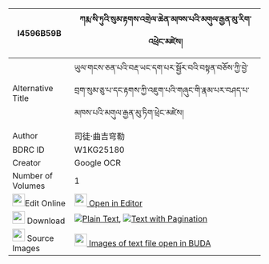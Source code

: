 |I4596B59B|ཀརྨ་སི་ཏུའི་སུམ་རྟགས་འགྲེལ་ཆེན་མཁས་པའི་མགུལ་རྒྱན་མུ་རིག་འཕྲེང་མཛེས། 
| --- | --- 
|Alternative Title |ཡུལ་གངས་ཅན་པའི་བརྡ་ཡང་དག་པར་སྦྱོར་བའི་བསྟན་བཅོས་ཀྱི་བྱེ་བྲག་སུམ་ཅུ་པ་དང་རྟགས་ཀྱི་འཇུག་པའི་གཞུང་གི་རྣམ་པར་བཤད་པ་མཁས་པའི་མགུལ་རྒྱན་མུ་ཏིག་ཕྲེང་མཛེས།
|Author| 司徒·曲吉穹勒
|BDRC ID | W1KG25180
|Creator | Google OCR
|Number of Volumes| 1
|<img width="25" src="https://img.icons8.com/color/25/000000/edit-property.png">Edit Online| [<img width="25" src="https://avatars.githubusercontent.com/u/45091458?s=200&v=4"> Open in Editor](http://editor.openpecha.org/I4596B59B)
|<img width="25" src="https://img.icons8.com/fluent/48/000000/download-2.png"/>  Download | [![](https://img.icons8.com/color/20/000000/txt.png)Plain Text](https://github.com/Openpecha/I4596B59B/releases/download/v1/karma_situ_i_sum_tak_drelchen__plain_I4596B59B.zip), [![](https://img.icons8.com/color/20/000000/txt.png)Text with Pagination](https://github.com/Openpecha/I4596B59B/releases/download/v1/karma_situ_i_sum_tak_drelchen__pages_I4596B59B.zip)
|<img width="25" src="https://img.icons8.com/plasticine/100/000000/pictures-folder.png"/>  Source Images | [<img width="25" src="https://library.bdrc.io/icons/BUDA-small.svg"> Images of text file open in BUDA](https://library.bdrc.io/show/bdr:W1KG25180)